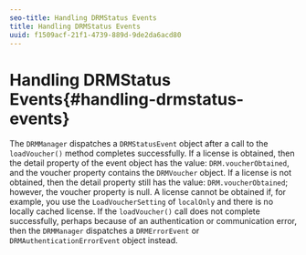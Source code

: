```yaml
---
seo-title: Handling DRMStatus Events
title: Handling DRMStatus Events
uuid: f1509acf-21f1-4739-889d-9de2da6acd80
---
```


# Handling DRMStatus Events{#handling-drmstatus-events}

The `DRMManager` dispatches a `DRMStatusEvent` object after a call to the `loadVoucher()` method completes successfully. If a license is obtained, then the detail property of the event object has the value: `DRM.voucherObtained`, and the voucher property contains the `DRMVoucher` object. If a license is not obtained, then the detail property still has the value: `DRM.voucherObtained`; however, the voucher property is null. A license cannot be obtained if, for example, you use the `LoadVoucherSetting` of `localOnly` and there is no locally cached license. If the `loadVoucher()` call does not complete successfully, perhaps because of an authentication or communication error, then the `DRMManager` dispatches a `DRMErrorEvent` or `DRMAuthenticationErrorEvent` object instead. 
